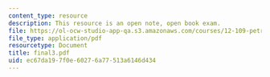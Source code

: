 ```yaml
---
content_type: resource
description: This resource is an open note, open book exam.
file: https://ol-ocw-studio-app-qa.s3.amazonaws.com/courses/12-109-petrology-fall-2005/ec67da197f0e60276a77513a6146d434_final3.pdf
file_type: application/pdf
resourcetype: Document
title: final3.pdf
uid: ec67da19-7f0e-6027-6a77-513a6146d434
---
```

